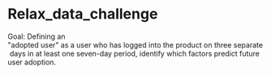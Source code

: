 # Relax_data_challenge

Goal: Defining an "adopted user" as a user who has logged into the product on three separate days in at least one seven-day period, identify which factors predict future user adoption. 
